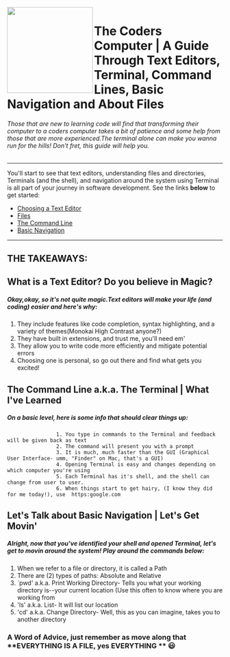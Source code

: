 <img align="left" width="200" height="200" src="https://media3.giphy.com/media/JmJMzlXOiI0dq/100.webp?cid=ecf05e473f12c53e615e3d3827df0a5b1d63d7a9a9274ce6&rid=100.webp">

# The Coders Computer | A Guide Through Text Editors, Terminal, Command Lines, Basic Navigation and About Files 
###### Those that are new to learning code will find that transforming their computer to a coders computer takes a bit of patience and some help from those that are more experienced.The terminal alone can make you wanna run for the hills! Don't fret, this guide will help you.
-----------


You'll start to see that text editors, understanding files and directories, Terminals (and the shell), and navigation around the system using Terminal is all part of your journey in software development. See the links **below** to get started:
 
 * [Choosing a Text Editor](https://codefellows.github.io/code-102-guide/curriculum/class-02/Choosing-A-Text-Editor--The-Older-Coder.pdf)
 * [Files](https://ryanstutorials.net/linuxtutorial/aboutfiles.php)
 * [The Command Line](https://ryanstutorials.net/linuxtutorial/commandline.php)
 * [Basic Navigation](https://ryanstutorials.net/linuxtutorial/commandline.php)

-----------

## THE TAKEAWAYS:


## What is a Text Editor? Do you believe in Magic?
##### Okay,okay, so it's not quite magic.Text editors will make your life (and coding) easier and here's why:

  1. They include features like code completion, syntax highlighting, and a variety of themes(Monokai High  Contrast anyone?)
  2. They have built in extensions, and trust me, you'll need em'
  3. They allow you to write code more efficiently and mitigate potential errors
  4. Choosing one is personal, so go out there and find what gets you excited!

## **The Command Line a.k.a. The Terminal | What I've Learned**
##### On a basic level, here is some info that should clear things up:

                    1. You type in commands to the Terminal and feedback will be given back as text
                    2. The command will present you with a prompt
                    3. It is much, much faster than the GUI (Graphical User Interface- umm, "Finder" on Mac, that's a GUI)
                    4. Opening Terminal is easy and changes depending on which computer you're using
                    5. Each Terminal has it's shell, and the shell can change from user to user.
                    6. When things start to get hairy, (I know they did for me today!), use  https:google.com 
                    

## **Let's Talk about Basic Navigation | Let's Get Movin'**
##### Alright, now that you've identified your shell and opened Terminal, let's get to movin around the system! Play around the commands below:
            
 1. When we refer to a file or directory, it is called a Path
 2. There are (2) types of paths: Absolute and Relative
 3. `pwd' a.k.a. Print Working Directory- Tells you what your working directory is--your current location (Use this often to  know where you are working from
 4. 'ls' a.k.a. List- It will list our location 
 5. 'cd' a.k.a. Change Directory- Well, this as you can imagine, takes you to another directory
                    
### A Word of Advice, just remember as move along that  **EVERYTHING IS A FILE, yes EVERYTHING ** :smiley:



